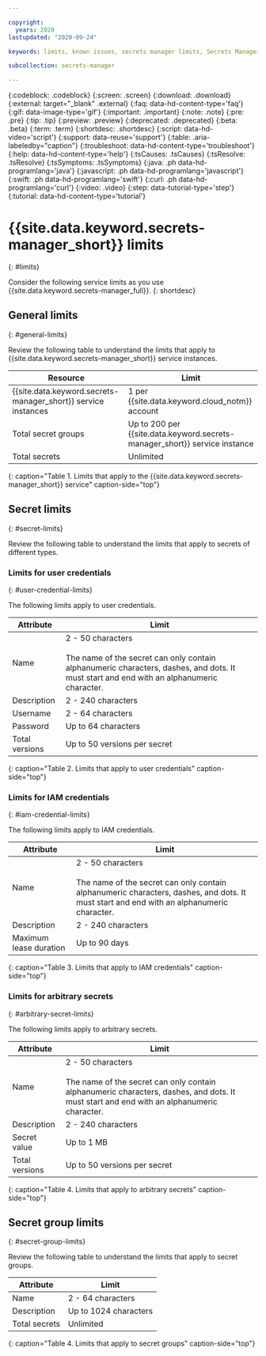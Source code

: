 ```yaml
---

copyright:
  years: 2020
lastupdated: "2020-09-24"

keywords: limits, known issues, secrets manager limits, Secrets Manager resource limitations

subcollection: secrets-manager

---
```


{:codeblock: .codeblock}
{:screen: .screen}
{:download: .download}
{:external: target="_blank" .external}
{:faq: data-hd-content-type='faq'}
{:gif: data-image-type='gif'}
{:important: .important}
{:note: .note}
{:pre: .pre}
{:tip: .tip}
{:preview: .preview}
{:deprecated: .deprecated}
{:beta: .beta}
{:term: .term}
{:shortdesc: .shortdesc}
{:script: data-hd-video='script'}
{:support: data-reuse='support'}
{:table: .aria-labeledby="caption"}
{:troubleshoot: data-hd-content-type='troubleshoot'}
{:help: data-hd-content-type='help'}
{:tsCauses: .tsCauses}
{:tsResolve: .tsResolve}
{:tsSymptoms: .tsSymptoms}
{:java: .ph data-hd-programlang='java'}
{:javascript: .ph data-hd-programlang='javascript'}
{:swift: .ph data-hd-programlang='swift'}
{:curl: .ph data-hd-programlang='curl'}
{:video: .video}
{:step: data-tutorial-type='step'}
{:tutorial: data-hd-content-type='tutorial'}

# {{site.data.keyword.secrets-manager_short}} limits
{: #limits}

Consider the following service limits as you use {{site.data.keyword.secrets-manager_full}}.
{: shortdesc}

## General limits
{: #general-limits}

Review the following table to understand the limits that apply to {{site.data.keyword.secrets-manager_short}} service instances.

| Resource | Limit|
| --- | --- |
| {{site.data.keyword.secrets-manager_short}} service instances | 1 per {{site.data.keyword.cloud_notm}} account |
| Total secret groups | Up to 200 per {{site.data.keyword.secrets-manager_short}} service instance |
| Total secrets | Unlimited |
{: caption="Table 1. Limits that apply to the {{site.data.keyword.secrets-manager_short}} service" caption-side="top"}

## Secret limits
{: #secret-limits}

Review the following table to understand the limits that apply to secrets of different types.

### Limits for user credentials
{: #user-credential-limits}

The following limits apply to user credentials.

| Attribute | Limit |
| --- | --- |
| Name | 2 - 50 characters</br></br>The name of the secret can only contain alphanumeric characters, dashes, and dots. It must start and end with an alphanumeric character. |
| Description | 2 - 240 characters |
| Username | 2 - 64 characters |
| Password | Up to 64 characters |
| Total versions | Up to 50 versions per secret |
{: caption="Table 2. Limits that apply to user credentials" caption-side="top"}

### Limits for IAM credentials
{: #iam-credential-limits}

The following limits apply to IAM credentials.

| Attribute | Limit |
| --- | --- |
| Name | 2 - 50 characters</br></br>The name of the secret can only contain alphanumeric characters, dashes, and dots. It must start and end with an alphanumeric character. |
| Description | 2 - 240 characters |
| Maximum lease duration | Up to 90 days |
{: caption="Table 3. Limits that apply to IAM credentials" caption-side="top"}

### Limits for arbitrary secrets
{: #arbitrary-secret-limits}

The following limits apply to arbitrary secrets.

| Attribute | Limit |
| --- | --- |
| Name | 2 - 50 characters</br></br>The name of the secret can only contain alphanumeric characters, dashes, and dots. It must start and end with an alphanumeric character. |
| Description | 2 - 240 characters |
| Secret value | Up to 1 MB |
| Total versions | Up to 50 versions per secret |
{: caption="Table 4. Limits that apply to arbitrary secrets" caption-side="top"}

## Secret group limits
{: #secret-group-limits}

Review the following table to understand the limits that apply to secret groups.

| Attribute | Limit |
| --- | --- |
| Name | 2 - 64 characters |
| Description | Up to 1024 characters |
| Total secrets | Unlimited |
{: caption="Table 4. Limits that apply to secret groups" caption-side="top"}
